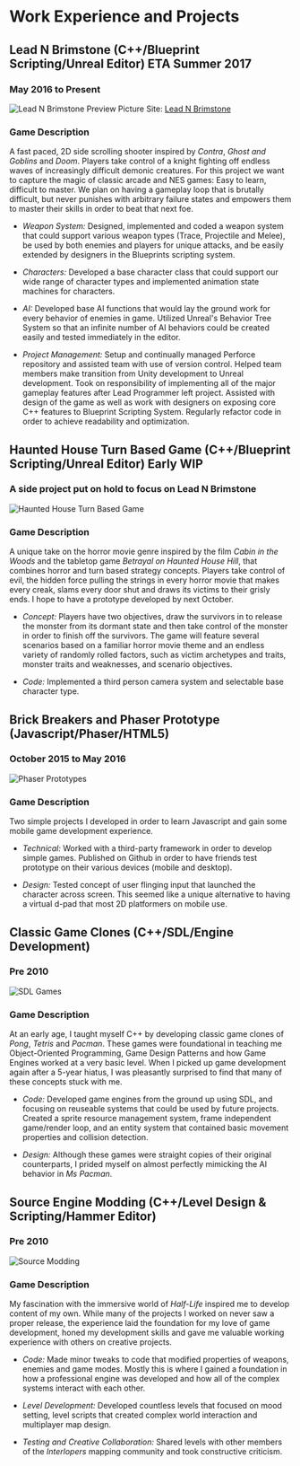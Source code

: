 # Work Experience and Projects

## Lead N Brimstone (C++/Blueprint Scripting/Unreal Editor) ETA Summer 2017
### May 2016 to Present
![Lead N Brimstone Preview Picture](/assets/img/LnBPreview.png)
Site: [Lead N Brimstone](http://www.wadenkanestudios.com/#!projects/leadnbrimestone.html)

### Game Description
A fast paced, 2D side scrolling shooter inspired by _Contra_, _Ghost and Goblins_ and _Doom_. Players take control of a knight fighting off endless waves of increasingly difficult demonic creatures. For this project we want to capture the magic of classic arcade and NES games: Easy to learn, difficult to master. We plan on having a gameplay loop that is brutally difficult, but never punishes with arbitrary failure states and empowers them to master their skills in order to beat that next foe.

- *_Weapon System:_* Designed, implemented and coded a weapon system that could support various weapon types (Trace, Projectile and Melee), be used by both enemies and players for unique attacks, and be easily extended by designers in the Blueprints scripting system.

- *_Characters:_* Developed a base character class that could support our wide range of character types and implemented animation state machines for characters.

- *_AI:_* Developed base AI functions that would lay the ground work for every behavior of enemies in game. Utilized Unreal's Behavior Tree System so that an infinite number of AI behaviors could be created easily and tested immediately in the editor.

- *_Project Management:_* Setup and continually managed Perforce repository and assisted team with use of version control. Helped team members make transition from Unity development to Unreal development. Took on responsibility of implementing all of the major gameplay features after Lead Programmer left project. Assisted with design of the game as well as work with designers on exposing core C++ features to Blueprint Scripting System. Regularly refactor code in order to achieve readability and optimization.

## Haunted House Turn Based Game (C++/Blueprint Scripting/Unreal Editor) Early WIP
### A side project put on hold to focus on Lead N Brimstone
![Haunted House Turn Based Game](/assets/img/HHTBSPreview.png)

### Game Description
A unique take on the horror movie genre inspired by the film _Cabin in the Woods_ and the tabletop game _Betrayal on Haunted House Hill_, that combines horror and turn based strategy concepts. Players take control of evil, the hidden force pulling the strings in every horror movie that makes every creak, slams every door shut and draws its victims to their grisly ends. I hope to have a prototype developed by next October.

- *_Concept:_* Players have two objectives, draw the survivors in to release the monster from its dormant state and then take control of the monster in order to finish off the survivors. The game will feature several scenarios based on a familiar horror movie theme and an endless variety of randomly rolled factors, such as victim archetypes and traits, monster traits and weaknesses, and scenario objectives.

- *_Code:_* Implemented a third person camera system and selectable base character type.

## Brick Breakers and Phaser Prototype (Javascript/Phaser/HTML5)
### October 2015 to May 2016
![Phaser Prototypes](/assets/img/PhaserPreview.png)

### Game Description
Two simple projects I developed in order to learn Javascript and gain some mobile game development experience.

- *_Technical:_* Worked with a third-party framework in order to develop simple games. Published on Github in order to have friends test prototype on their various devices (mobile and desktop).

- *_Design:_* Tested concept of user flinging input that launched the character across screen. This seemed like a unique alternative to having a virtual d-pad that most 2D platformers on mobile use.

## Classic Game Clones (C++/SDL/Engine Development)
### Pre 2010
![SDL Games](/assets/img/SDLPreview.png)

### Game Description
At an early age, I taught myself C++ by developing classic game clones of _Pong_, _Tetris_ and _Pacman_. These games were foundational in teaching me Object-Oriented Programming, Game Design Patterns and how Game Engines worked at a very basic level. When I picked up game development again after a 5-year hiatus, I was pleasantly surprised to find that many of these concepts stuck with me.

- *_Code:_* Developed game engines from the ground up using SDL, and focusing on reuseable systems that could be used by future projects. Created a sprite resource management system, frame independent game/render loop, and an entity system that contained basic movement properties and collision detection.

- *_Design:_* Although these games were straight copies of their original counterparts, I prided myself on almost perfectly mimicking the AI behavior in _Ms Pacman_.

## Source Engine Modding (C++/Level Design & Scripting/Hammer Editor)
### Pre 2010
![Source Modding](/assets/img/SourcePreview.png)

### Game Description
My fascination with the immersive world of _Half-Life_ inspired me to develop content of my own. While many of the projects I worked on never saw a proper release, the experience laid the foundation for my love of game development, honed my development skills and gave me valuable working experience with others on creative projects.

- *_Code:_* Made minor tweaks to code that modified properties of weapons, enemies and game modes. Mostly this is where I gained a foundation in how a professional engine was developed and how all of the complex systems interact with each other.

- *_Level Development:_* Developed countless levels that focused on mood setting, level scripts that created complex world interaction and multiplayer map design.

- *_Testing and Creative Collaboration:_* Shared levels with other members of the _Interlopers_ mapping community and took constructive criticism.
